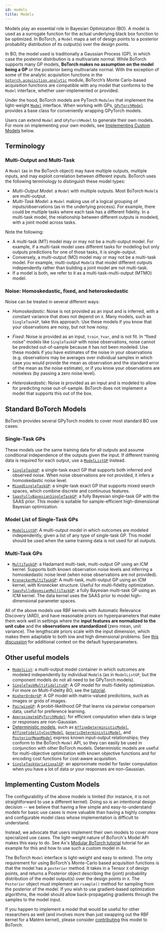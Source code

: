 ```yaml
---
id: models
title: Models
---
```


Models play an essential role in Bayesian Optimization (BO). A model is used as
a surrogate function for the actual underlying black box function to be
optimized. In BoTorch, a `Model` maps a set of design points to a posterior
probability distribution of its output(s) over the design points.

In BO, the model used is traditionally a Gaussian Process (GP), in which case
the posterior distribution is a multivariate normal. While BoTorch supports many
GP models, **BoTorch makes no assumption on the model being a GP** or the
posterior being multivariate normal. With the exception of some of the analytic
acquisition functions in the
[`botorch.acquisition.analytic`](https://botorch.readthedocs.io/en/latest/acquisition.html#analytic-acquisition-function-api)
module, BoTorch’s Monte Carlo-based acquisition functions are compatible with
any model that conforms to the `Model` interface, whether user-implemented or
provided.

Under the hood, BoTorch models are PyTorch `Modules` that implement the
light-weight [`Model`](https://botorch.readthedocs.io/en/latest/models.html#model-apis) interface. When working
with GPs,
[`GPyTorchModel`](https://botorch.readthedocs.io/en/latest/models.html#module-botorch.models.gp_regression)
provides a base class for conveniently wrapping GPyTorch models.

Users can extend `Model` and `GPyTorchModel` to generate their own models. For
more on implementing your own models, see
[Implementing Custom Models](#implementing-custom-models) below.

## Terminology

### Multi-Output and Multi-Task

A `Model` (as in the BoTorch object) may have multiple outputs, multiple inputs,
and may exploit correlation between different inputs. BoTorch uses the following
terminology to distinguish these model types:

- _Multi-Output Model_: a `Model` with multiple outputs. Most BoTorch `Model`s
  are multi-output.
- _Multi-Task Model_: a `Model` making use of a logical grouping of
  inputs/observations (as in the underlying process). For example, there could
  be multiple tasks where each task has a different fidelity. In a multi-task
  model, the relationship between different outputs is modeled, with a joint
  model across tasks.

Note the following:

- A multi-task (MT) model may or may not be a multi-output model. For example,
  if a multi-task model uses different tasks for modeling but only outputs
  predictions for one of those tasks, it is single-output.
- Conversely, a multi-output (MO) model may or may not be a multi-task model.
  For example, multi-output `Model`s that model different outputs independently
  rather than building a joint model are not multi-task.
- If a model is both, we refer to it as a multi-task-multi-output (MTMO) model.

### Noise: Homoskedastic, fixed, and heteroskedastic

Noise can be treated in several different ways:

- _Homoskedastic_: Noise is not provided as an input and is inferred, with a
  constant variance that does not depend on `X`. Many models, such as
  `SingleTaskGP`, take this approach. Use these models if you know that your
  observations are noisy, but not how noisy.

- _Fixed_: Noise is provided as an input, `train_Yvar`, and is not fit. In
  “fixed noise” models like `SingleTaskGP` with noise observations, noise cannot
  be predicted out-of-sample because it has not been modeled. Use these models
  if you have estimates of the noise in your observations (e.g. observations may
  be averages over individual samples in which case you would provide the mean
  as observation and the standard error of the mean as the noise estimate), or
  if you know your observations are noiseless (by passing a zero noise level).

- _Heteroskedastic_: Noise is provided as an input and is modeled to allow for
  predicting noise out-of-sample. BoTorch does not implement a model that
  supports this out of the box.

## Standard BoTorch Models

BoTorch provides several GPyTorch models to cover most standard BO use cases:

### Single-Task GPs

These models use the same training data for all outputs and assume conditional
independence of the outputs given the input. If different training data is
required for each output, use a
[`ModelListGP`](https://botorch.readthedocs.io/en/latest/models.html#module-botorch.models.model_list_gp_regression)
instead.

- [`SingleTaskGP`](https://botorch.readthedocs.io/en/latest/models.html#botorch.models.gp_regression.SingleTaskGP):
  a single-task exact GP that supports both inferred and observed noise. When
  noise observations are not provided, it infers a homoskedastic noise level.
- [`MixedSingleTaskGP`](https://botorch.readthedocs.io/en/latest/models.html#botorch.models.gp_regression_mixed.MixedSingleTaskGP):
  a single-task exact GP that supports mixed search spaces, which combine
  discrete and continuous features.
- [`SaasFullyBayesianSingleTaskGP`](https://botorch.readthedocs.io/en/latest/models.html#botorch.models.fully_bayesian.SaasFullyBayesianSingleTaskGP):
  a fully Bayesian single-task GP with the SAAS prior. This model is suitable
  for sample-efficient high-dimensional Bayesian optimization.

### Model List of Single-Task GPs

- [`ModelListGP`](https://botorch.readthedocs.io/en/latest/models.html#module-botorch.models.model_list_gp_regression):
  A multi-output model in which outcomes are modeled independently, given a list
  of any type of single-task GP. This model should be used when the same
  training data is not used for all outputs.

### Multi-Task GPs

- [`MultiTaskGP`](https://botorch.readthedocs.io/en/latest/models.html#module-botorch.models.multitask): a
  Hadamard multi-task, multi-output GP using an ICM kernel. Supports both known
  observation noise levels and inferring a homoskedastic noise level (when noise
  observations are not provided).
- [`KroneckerMultiTaskGP`](https://botorch.readthedocs.io/en/latest/models.html#botorch.models.multitask.KroneckerMultiTaskGP):
  A multi-task, multi-output GP using an ICM kernel, with Kronecker structure.
  Useful for multi-fidelity optimization.
- [`SaasFullyBayesianMultiTaskGP`](https://botorch.readthedocs.io/en/latest/models.html#botorch.models.fully_bayesian_multitask.SaasFullyBayesianMultiTaskGP):
  a fully Bayesian multi-task GP using an ICM kernel. The data kernel uses the
  SAAS prior to model high-dimensional parameter spaces.

All of the above models use RBF kernels with Automatic Relevance Discovery
(ARD), and have reasonable priors on hyperparameters that make them work well in
settings where the **input features are normalized to the unit cube** and the
**observations are standardized** (zero mean, unit variance). The lengthscale
priors scale with the input dimension, which makes them adaptable to both low
and high dimensional problems. See
[this discussion](https://github.com/meta-pytorch/botorch/discussions/2451) for
additional context on the default hyperparameters.

## Other useful models

- [`ModelList`](https://botorch.readthedocs.io/en/latest/models.html#botorch.models.model.ModelList): a
  multi-output model container in which outcomes are modeled independently by
  individual `Model`s (as in `ModelListGP`, but the component models do not all
  need to be GPyTorch models).
- [`SingleTaskMultiFidelityGP`](https://botorch.readthedocs.io/en/latest/models.html#botorch.models.gp_regression_fidelity.SingleTaskMultiFidelityGP):
  A GP model for multi-fidelity optimization. For more on Multi-Fidelity BO, see
  the [tutorial](tutorials/discrete_multi_fidelity_bo).
- [`HigherOrderGP`](https://botorch.readthedocs.io/en/latest/models.html#botorch.models.higher_order_gp.HigherOrderGP):
  A GP model with matrix-valued predictions, such as images or grids of images.
- [`PairwiseGP`](https://botorch.readthedocs.io/en/latest/models.html#module-botorch.models.pairwise_gp): A
  probit-likelihood GP that learns via pairwise comparison data, useful for
  preference learning.
- [`ApproximateGPyTorchModel`](https://botorch.readthedocs.io/en/latest/models.html#botorch.models.approximate_gp.ApproximateGPyTorchModel):
  for efficient computation when data is large or responses are non-Gaussian.
- [Deterministic models](https://botorch.readthedocs.io/en/latest/models.html#module-botorch.models.deterministic),
  such as
  [`AffineDeterministicModel`](https://botorch.readthedocs.io/en/latest/models.html#botorch.models.deterministic.AffineDeterministicModel),
  [`AffineFidelityCostModel`](https://botorch.readthedocs.io/en/latest/models.html#botorch.models.cost.AffineFidelityCostModel),
  [`GenericDeterministicModel`](https://botorch.readthedocs.io/en/latest/models.html#botorch.models.deterministic.GenericDeterministicModel),
  and
  [`PosteriorMeanModel`](https://botorch.readthedocs.io/en/latest/models.html#botorch.models.deterministic.PosteriorMeanModel)
  express known input-output relationships; they conform to the BoTorch `Model`
  API, so they can easily be used in conjunction with other BoTorch models.
  Deterministic models are useful for multi-objective optimization with known
  objective functions and for encoding cost functions for cost-aware
  acquisition.
- [`SingleTaskVariationalGP`](https://botorch.readthedocs.io/en/latest/models.html#botorch.models.approximate_gp.SingleTaskVariationalGP):
  an approximate model for faster computation when you have a lot of data or
  your responses are non-Gaussian.

## Implementing Custom Models

The configurability of the above models is limited (for instance, it is not
straightforward to use a different kernel). Doing so is an intentional design
decision -- we believe that having a few simple and easy-to-understand models
for basic use cases is more valuable than having a highly complex and
configurable model class whose implementation is difficult to understand.

Instead, we advocate that users implement their own models to cover more
specialized use cases. The light-weight nature of BoTorch's Model API makes this
easy to do. See Ax's
[Modular BoTorch tutorial](https://ax.dev/docs/tutorials/modular_botorch/)
tutorial for an example for this and how to use such a custom model in Ax.

The BoTorch `Model` interface is light-weight and easy to extend. The only
requirement for using BoTorch's Monte-Carlo based acquisition functions is that
the model has a `posterior` method. It takes in a Tensor `X` of design points,
and returns a Posterior object describing the (joint) probability distribution
of the model output(s) over the design points in `X`. The `Posterior` object
must implement an `rsample()` method for sampling from the posterior of the
model. If you wish to use gradient-based optimization algorithms, the model
should allow back-propagating gradients through the samples to the model input.

If you happen to implement a model that would be useful for other researchers as
well (and involves more than just swapping out the RBF kernel for a Matérn
kernel), please consider [contributing](getting_started#contributing) this model
to BoTorch.
